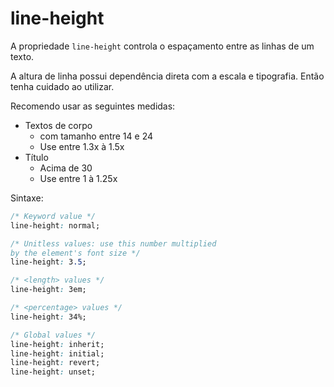 # line-height

A propriedade `line-height` controla o espaçamento entre as linhas de um texto.

A altura de linha possui dependência direta com a escala e tipografia. Então tenha cuidado ao utilizar.

Recomendo usar as seguintes medidas:

* Textos de corpo
  * com tamanho entre 14 e 24
  * Use entre 1.3x à 1.5x
* Título
  * Acima de 30
  * Use entre 1 à 1.25x

Sintaxe:

```css
/* Keyword value */
line-height: normal;

/* Unitless values: use this number multiplied
by the element's font size */
line-height: 3.5;

/* <length> values */
line-height: 3em;

/* <percentage> values */
line-height: 34%;

/* Global values */
line-height: inherit;
line-height: initial;
line-height: revert;
line-height: unset;
```

